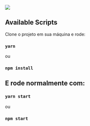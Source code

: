 ![](src/assets/project.gif)


## Available Scripts

  Clone o projeto em sua máquina e rode:
 
  ### `yarn`

  ou

  ### `npm install`

## E rode normalmente com:

  ### `yarn start`

  ou

  ### `npm start`
